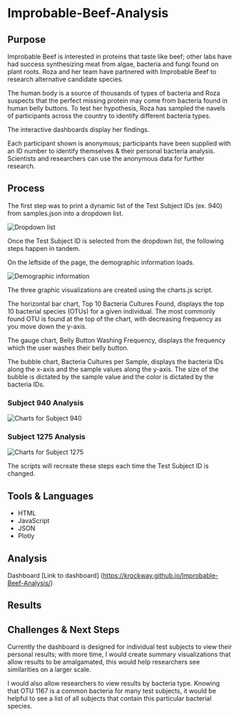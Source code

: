 # Improbable-Beef-Analysis

## Purpose

Improbable Beef is interested in proteins that taste like beef; other labs have had success synthesizing meat from algae, bacteria and fungi found on plant roots. Roza and her team have partnered with Improbable Beef to research alternative candidate species.

The human body is a source of thousands of types of bacteria and Roza suspects that the perfect missing protein may come from bacteria found in human belly buttons. To test her hypothesis, Roza has sampled the navels of participants across the country to identify different bacteria types.

The interactive dashboards display her findings.

Each participant shown is anonymous; participants have been supplied with an ID number to identify themselves & their personal bacteria analysis. Scientists and researchers can use the anonymous data for further research.

## Process

The first step was to print a dynamic list of the Test Subject IDs (ex. 940) from samples.json into a dropdown list.

![Dropdown list](https://github.com/krockway/Improbable-Beef-Analysis/blob/main/images/dropdowns.png)

Once the Test Subject ID is selected from the dropdown list, the following steps happen in tandem.

On the leftside of the page, the demographic information loads.

![Demographic information](https://github.com/krockway/Improbable-Beef-Analysis/blob/main/images/demographics.png)

The three graphic visualizations are created using the charts.js script.

The horizontal bar chart, Top 10 Bacteria Cultures Found, displays the top 10 bacterial species (OTUs) for a given individual. The most commonly found OTU is found at the top of the chart, with decreasing frequency as you move down the y-axis.

The gauge chart, Belly Button Washing Frequency, displays the frequency which the user washes their belly button.

The bubble chart, Bacteria Cultures per Sample, displays the bacteria IDs along the x-axis and the sample values along the y-axis. The size of the bubble is dictated by the sample value and the color is dictated by the bacteria IDs.

### Subject 940 Analysis

![Charts for Subject 940](https://github.com/krockway/Improbable-Beef-Analysis/blob/main/images/subject940.png)

### Subject 1275 Analysis

![Charts for Subject 1275](https://github.com/krockway/Improbable-Beef-Analysis/blob/main/images/subject1275.png)

The scripts will recreate these steps each time the Test Subject ID is changed.

## Tools & Languages

* HTML
* JavaScript
* JSON
* Plotly

## Analysis

Dashboard [Link to dashboard] (https://krockway.github.io/Improbable-Beef-Analysis/)

## Results

## Challenges & Next Steps

Currently the dashboard is designed for individual test subjects to view their personal results; with more time, I would create summary visualizations that allow results to be amalgamated, this would help researchers see similarities on a larger scale.

I would also allow researchers to view results by bacteria type. Knowing that OTU 1167 is a common bacteria for many test subjects, it would be helpful to see a list of all subjects that contain this particular bacterial species.
